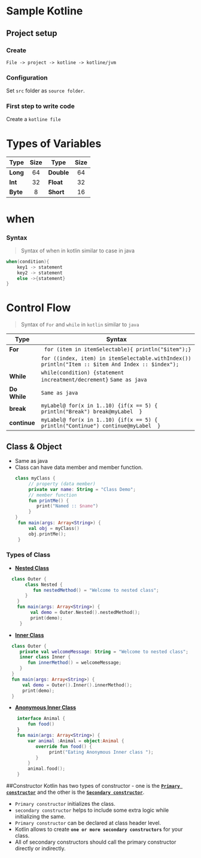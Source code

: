 # Sample Kotline

## Project setup
### Create
  `File -> project -> kotline -> kotline/jvm`
### Configuration
Set `src` folder as `source folder`.
### First step to write code
Create a `kotline file`
# Types of Variables
|  Type | Size  |  Type | Size  |
|---|:---:|---|:---:|
| **Long**  |  64 | **Double**  | 64  |
| **Int**  | 32  | **Float**  |  32 | 
| **Byte**  |  8 | **Short**  |  16 | 


# when
### Syntax 
>Syntax of when in kotlin similar to case in java
 ``` kotlin
 when(condition){
     key1 -> statement
     key2 -> statement
     else ->{statement}
 }
 ```
 # Control Flow
 >Syntax of ```For``` and ```while``` in ```kotlin``` similar to ```java```
 
 |  Type | Syntax  |
 |---|---|
 | **For**  | ``` for (item in itemSelectable){ println("$item");}```| 
 | |```for ((index, item) in itemSelectable.withIndex()) println("Item :: $item And Index :: $index"); ``` |
 | **While**  |``` while(condition) {statement increatment/decrement} ```  ```Same as java ``` | 
 | **Do While**  | ```Same as java ``` |
 | **break**  | ```myLabel@ for(x in 1..10) {if(x == 5) { println("Break") break@myLabel  } ``` |
 | **continue**  | ```myLabel@ for(x in 1..10) {if(x == 5) { println("Continue") continue@myLabel  } ```  |
 
 ## Class & Object 
  
- Same as java
- Class can have data member and member function.
  ```kotlin
  class myClass {
       // property (data member)
       private var name: String = "Class Demo";
       // member function
       fun printMe() {
          print("Named :: $name")
       }
  } 
   fun main(args: Array<String>) {
       val obj = myClass() 
       obj.printMe();
   }
   ```

 ### Types of Class
  - [**Nested Class**](src/opps/classdemo/NestedClassDemo.kt)
  ```kotlin
    class Outer {
         class Nested {
            fun nestedMethod() = "Welcome to nested class";
         }
      }
      fun main(args: Array<String>) {
           val demo = Outer.Nested().nestedMethod();
           print(demo);
       }
   ```
  - [**Inner Class**](src/opps/classdemo/InnerClassDemo.kt)
  ```kotlin
    class Outer {
       private val welcomeMessage: String = "Welcome to nested class";
       inner class Inner {
          fun innerMethod() = welcomeMessage;
       }
    }
    fun main(args: Array<String>) {
        val demo = Outer().Inner().innerMethod();
        print(demo);
    }
```
  - [**Anonymous Inner Class**](src/opps/classdemo/AnonymousClassDemo.kt)
```kotlin
    interface Animal {
        fun food()
    }
    fun main(args: Array<String>) {
        var animal :Animal = object:Animal {
           override fun food() {
                print("Eating Anonymous Inner class ");
           }
        }
        animal.food();
    }
  ```
  
  ##Constructor
   Kotlin has two types of constructor - one is the [**`Primary constructor`**](src/opps/constructordemo/PrimaryConstructorDemo.kt) and the other is the [**`Secondary constructor`**](src/opps/constructordemo/SecondaryConstructorDemo.kt).

- `Primary constructor` initializes the class.
- `secondary constructor` helps to include some extra logic while initializing the same.
- `Primary constructor` can be declared at class header level.
- Kotlin allows to create **`one or more secondary constructors`** for your class.
- All of secondary constructors should call the primary constructor directly or indirectly.